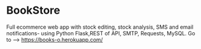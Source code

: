 # BookStore
Full ecommerce web app with stock editing, stock analysis, SMS and email notifications- using Python Flask,REST of API, SMTP, Requests, MySQL.
Go to --> https://books-o.herokuapp.com/

